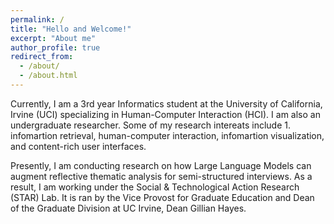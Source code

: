 ```yaml
---
permalink: /
title: "Hello and Welcome!"
excerpt: "About me"
author_profile: true
redirect_from: 
  - /about/
  - /about.html
--- 
```


Currently, I am a 3rd year Informatics student at the University of California, Irvine (UCI) specializing in Human-Computer Interaction (HCI). I am also an undergraduate researcher. Some of my research intereats include 
1. 
infomartion retrieval, human-computer interaction, infomartion visualization, and content-rich user interfaces.   

Presently, I am conducting research on how Large Language Models can augment reflective thematic analysis for semi-structured interviews. As a result, I am working under the Social & Technological Action Research (STAR) Lab. It is ran by the Vice Provost for Graduate Education and Dean of the Graduate Division at UC Irvine, Dean Gillian Hayes. 
